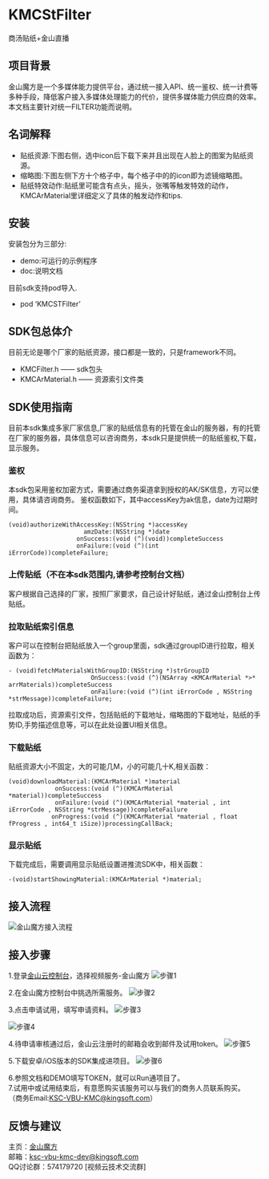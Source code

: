 # KMCStFilter
商汤贴纸+金山直播
## 项目背景
金山魔方是一个多媒体能力提供平台，通过统一接入API、统一鉴权、统一计费等多种手段，降低客户接入多媒体处理能力的代价，提供多媒体能力供应商的效率。 本文档主要针对统一FILTER功能而说明。
## 名词解释
- 贴纸资源:下图右侧，选中icon后下载下来并且出现在人脸上的图案为贴纸资源。
- 缩略图:下图左侧下方十个格子中，每个格子中的的icon即为滤镜缩略图。
- 贴纸特效动作:贴纸里可能含有点头，摇头，张嘴等触发特效的动作，KMCArMaterial里详细定义了具体的触发动作和tips.
## 安装
安装包分为三部分:
- demo:可运行的示例程序
- doc:说明文档

目前sdk支持pod导入.
- pod ‘KMCSTFilter’
## SDK包总体介
目前无论是哪个厂家的贴纸资源，接口都是一致的，只是framework不同。
- KMCFilter.h —— sdk包头
- KMCArMaterial.h —— 资源索引文件类
## SDK使用指南
目前本sdk集成多家厂家信息,厂家的贴纸信息有的托管在金山的服务器，有的托管在厂家的服务器，具体信息可以咨询商务，本sdk只是提供统一的贴纸鉴权,下载，显示服务。
### 鉴权
本sdk包采用鉴权加密方式，需要通过商务渠道拿到授权的AK/SK信息，方可以使用，具体请咨询商务。
鉴权函数如下，其中accessKey为ak信息，date为过期时间。
```
(void)authorizeWithAccessKey:(NSString *)accessKey
                     amzDate:(NSString *)date
                   onSuccess:(void (^)(void))completeSuccess
                   onFailure:(void (^)(int iErrorCode))completeFailure;
```
### 上传贴纸（不在本sdk范围内,请参考控制台文档）
客户根据自己选择的厂家，按照厂家要求，自己设计好贴纸，通过金山控制台上传贴纸。
### 拉取贴纸索引信息
客户可以在控制台把贴纸放入一个group里面，sdk通过groupID进行拉取，相关函数为：
```
- (void)fetchMaterialsWithGroupID:(NSString *)strGroupID
                       OnSuccess:(void (^)(NSArray <KMCArMaterial *>* arrMaterials))completeSuccess
                       onFailure:(void (^)(int iErrorCode , NSString *strMessage))completeFailure;
```
拉取成功后，资源索引文件，包括贴纸的下载地址，缩略图的下载地址，贴纸的手势ID,手势描述信息等，可以在此处设置UI相关信息。
### 下载贴纸
贴纸资源大小不固定，大的可能几M，小的可能几十K,相关函数：
```
(void)downloadMaterial:(KMCArMaterial *)material
             onSuccess:(void (^)(KMCArMaterial *material))completeSuccess
             onFailure:(void (^)(KMCArMaterial *material , int iErrorCode , NSString *strMessage))completeFailure
            onProgress:(void (^)(KMCArMaterial *material , float fProgress , int64_t iSize))processingCallBack;
```
### 显示贴纸
下载完成后，需要调用显示贴纸设置进推流SDK中，相关函数：
```
-(void)startShowingMaterial:(KMCArMaterial *)material;
```
## 接入流程
![金山魔方接入流程](https://raw.githubusercontent.com/wiki/ksvcmc/KMCSTFilter_Android/all.jpg "金山魔方接入流程")
## 接入步骤  
1.登录[金山云控制台]( https://console.ksyun.com)，选择视频服务-金山魔方
![步骤1](https://raw.githubusercontent.com/wiki/ksvcmc/KMCSTFilter_Android/step1.png "接入步骤1")

2.在金山魔方控制台中挑选所需服务。
![步骤2](https://raw.githubusercontent.com/wiki/ksvcmc/KMCSTFilter_Android/step2.png "接入步骤2")

3.点击申请试用，填写申请资料。
![步骤3](https://raw.githubusercontent.com/wiki/ksvcmc/KMCSTFilter_Android/step3.png "接入步骤3")

![步骤4](https://raw.githubusercontent.com/wiki/ksvcmc/KMCSTFilter_Android/step4.png "接入步骤4")

4.待申请审核通过后，金山云注册时的邮箱会收到邮件及试用token。
![步骤5](https://raw.githubusercontent.com/wiki/ksvcmc/KMCSTFilter_Android/step5.png "接入步骤5")

5.下载安卓/iOS版本的SDK集成进项目。
![步骤6](https://raw.githubusercontent.com/wiki/ksvcmc/KMCSTFilter_Android/step6.png "接入步骤6")

6.参照文档和DEMO填写TOKEN，就可以Run通项目了。  
7.试用中或试用结束后，有意愿购买该服务可以与我们的商务人员联系购买。  
（商务Email:KSC-VBU-KMC@kingsoft.com）  
## 反馈与建议  
主页：[金山魔方](https://docs.ksyun.com/read/latest/142/_book/index.html)  
邮箱：ksc-vbu-kmc-dev@kingsoft.com  
QQ讨论群：574179720 [视频云技术交流群]
